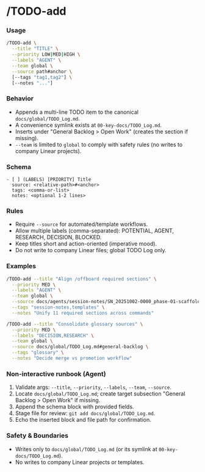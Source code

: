# /TODO-add

### Usage

```bash
/TODO-add \
  --title "TITLE" \
  --priority LOW|MED|HIGH \
  --labels "AGENT" \
  --team global \
  --source path#anchor \
  [--tags "tag1,tag2"] \
  [--notes "..."]
```

### Behavior

- Appends a multi-line TODO item to the canonical `docs/global/TODO_Log.md`.
- A convenience symlink exists at `00-key-docs/TODO_Log.md`.
- Inserts under "General Backlog > Open Work" (creates the section if missing).
- `--team` is limited to `global` to comply with safety rules (no writes to company Linear projects).

### Schema

```text
- [ ] (LABELS) [PRIORITY] Title
  source: <relative-path>#<anchor>
  tags: <comma-or-list>
  notes: <optional 1-2 lines>
```

### Rules

- Require `--source` for automated/template workflows.
- Allow multiple labels (comma-separated): POTENTIAL, AGENT, RESEARCH, DECISION, BLOCKED.
- Keep titles short and action-oriented (imperative mood).
- Do not write to company Linear files; global TODO Log only.

### Examples

```bash
/TODO-add --title "Align /offboard required sections" \
  --priority MED \
  --labels "AGENT" \
  --team global \
  --source docs/agents/session-notes/SN_20251002-0000_phase-01-scaffolding-verification.md#immediate-actions \
  --tags "session-notes,templates" \
  --notes "Unify 11 required sections across commands"

/TODO-add --title "Consolidate glossary sources" \
  --priority MED \
  --labels "DECISION,RESEARCH" \
  --team global \
  --source docs/global/TODO_Log.md#general-backlog \
  --tags "glossary" \
  --notes "Decide merge vs promotion workflow"
```

### Non-interactive runbook (Agent)

1. Validate args: `--title`, `--priority`, `--labels`, `--team`, `--source`.
2. Locate `docs/global/TODO_Log.md`; create target subsection "General Backlog > Open Work" if missing.
3. Append the schema block with provided fields.
4. Stage file for review: `git add docs/global/TODO_Log.md`.
5. Echo the inserted block and file path for confirmation.

### Safety & Boundaries

- Writes only to `docs/global/TODO_Log.md` (or its symlink at `00-key-docs/TODO_Log.md`).
- No writes to company Linear projects or templates.
